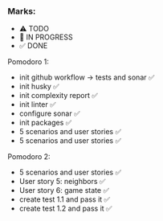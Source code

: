 ### Marks:
- ⚠ TODO
- 🚧 IN PROGRESS
- ✅ DONE

Pomodoro 1:
- init github workflow -> tests and sonar ✅
- init husky ✅
- init complexity report ✅
- init linter ✅
- configure sonar ✅
- init packages ✅
- 5 scenarios and user stories ✅
- 5 scenarios and user stories ✅

Pomodoro 2:
- 5 scenarios and user stories ✅
- User story 5: neighbors ✅
- User story 6: game state ✅
- create test 1.1 and pass it  ✅
- create test 1.2 and pass it  ✅